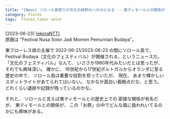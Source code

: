 ```yaml
---
title: "[News] ソロール島祭りが文化の純粋化への力となる ---東ティモールとの関係がどう表現されているか興味がある"
category: Flores
tags:  flores_timur solor
---
```


[2023-06-23] [[ekoraNTT]](https://ekorantt.com/2023/06/21/festival-nusa-solor-jadi-momen-pemurnian-budaya)  
 原題は "Festival Nusa Solor Jadi Momen Pemurnian Budaya"。

 東フローレス県の主催で 2023-06-21/2023-06-23 の間にソロール島で、
Festival Budaya（文化のフェスティバル）が開催される、というニュースだ。
「文化のフェスティバル」なんて、
いささか1980年代みたいだとは思ったが、
それでも興味深い。
確かに、
16世紀から17世紀ポルトガルからオランダに至る歴史の中で、
ソロール島は重要な役割を担っていたが、
現在、
あまり輝かしいスポットライトがあてられてはいない。
なかなか面白い着眼点だな、と思う。
どれくらい遺跡や記録が残っているのかな。

 それと、
ソロールと言えば東ティモールとの歴史上での
密接な関係が有名だが、
東ティモールとの関係が、
この「お祭」の中でどんな風に扱われいてるのかにも興味がある。

